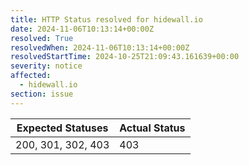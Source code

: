 ```yaml
---
title: HTTP Status resolved for hidewall.io
date: 2024-11-06T10:13:14+00:00Z
resolved: True
resolvedWhen: 2024-11-06T10:13:14+00:00Z
resolvedStartTime: 2024-10-25T21:09:43.161639+00:00
severity: notice
affected:
  - hidewall.io
section: issue
---
```


| Expected Statuses | Actual Status  |
|-------------------|----------------|
| 200, 301, 302, 403 | 403 |

